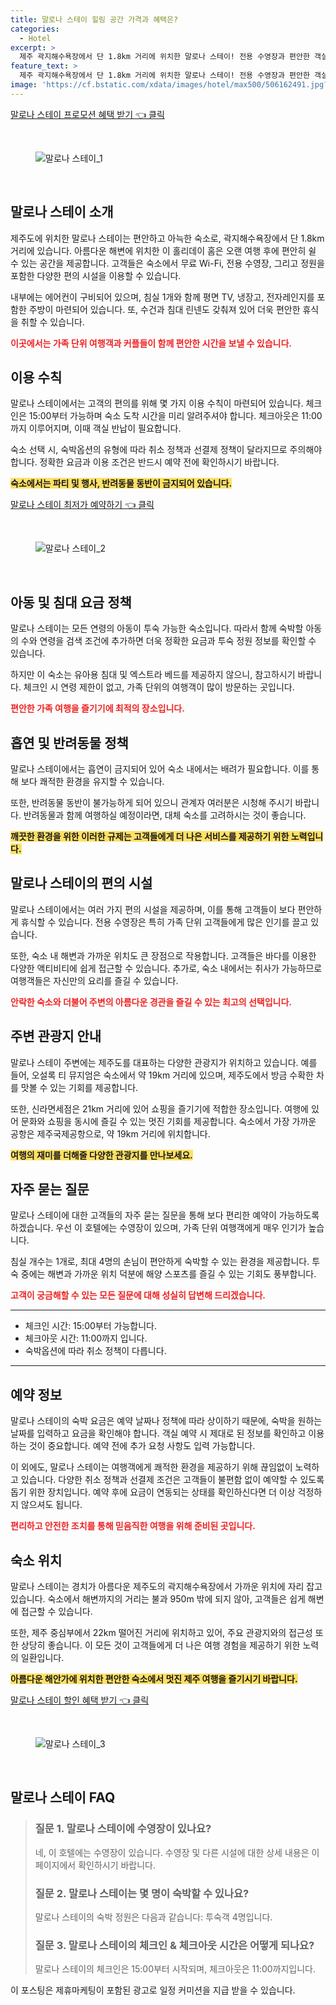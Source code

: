 ```yaml
---
title: 말로나 스테이 힐링 공간 가격과 혜택은?
categories:
  - Hotel
excerpt: >
  제주 곽지해수욕장에서 단 1.8km 거리에 위치한 말로나 스테이! 전용 수영장과 편안한 객실이 여러분을 기다립니다. 해변의 여유로움 속에서 가족과 특별한 추억을 만들어 보세요!
feature_text: >
  제주 곽지해수욕장에서 단 1.8km 거리에 위치한 말로나 스테이! 전용 수영장과 편안한 객실이 여러분을 기다립니다. 해변의 여유로움 속에서 가족과 특별한 추억을 만들어 보세요!
image: 'https://cf.bstatic.com/xdata/images/hotel/max500/506162491.jpg?k=d77529696796fb91456fc383ff0e62252c0685e30dd14477a5add91549ecc7c3&o=&hp=1'
---
```


<p><a class="modoo-button" href="https://tinyurl.com/25n2tu3o" rel="nofollow noopener">말로나 스테이 프로모션 혜택 받기 👈 클릭</a></p><br/>
<figure class="image"><img alt="말로나 스테이_1" src="https://cf.bstatic.com/xdata/images/hotel/max1024x768/506162430.jpg?k=895c7164177ac352200d98e69e39ef55d8584030b536b52f175f2d9d2b0a77e8&amp;o=&amp;hp=1"/></figure><br/>

<h2 id="말로나_스테이소개">말로나 스테이 소개</h2>
<p>제주도에 위치한 말로나 스테이는 편안하고 아늑한 숙소로, 곽지해수욕장에서 단 1.8km 거리에 있습니다. 아름다운 해변에 위치한 이 홀리데이 홈은 오랜 여행 후에 편안히 쉴 수 있는 공간을 제공합니다. 고객들은 숙소에서 무료 Wi-Fi, 전용 수영장, 그리고 정원을 포함한 다양한 편의 시설을 이용할 수 있습니다.</p>
<p>내부에는 에어컨이 구비되어 있으며, 침실 1개와 함께 평면 TV, 냉장고, 전자레인지를 포함한 주방이 마련되어 있습니다. 또, 수건과 침대 린넨도 갖춰져 있어 더욱 편안한 휴식을 취할 수 있습니다.</p>
<p><b><span style="color: #ee2323;">이곳에서는 가족 단위 여행객과 커플들이 함께 편안한 시간을 보낼 수 있습니다.</span></b></p>
<h2 id="이용수칙">이용 수칙</h2>
<p>말로나 스테이에서는 고객의 편의를 위해 몇 가지 이용 수칙이 마련되어 있습니다. 체크인은 15:00부터 가능하며 숙소 도착 시간을 미리 알려주셔야 합니다. 체크아웃은 11:00까지 이루어지며, 이때 객실 반납이 필요합니다.</p>
<p>숙소 선택 시, 숙박옵션의 유형에 따라 취소 정책과 선결제 정책이 달라지므로 주의해야 합니다. 정확한 요금과 이용 조건은 반드시 예약 전에 확인하시기 바랍니다.</p>
<p><b><span style="background-color: #ffe066;">숙소에서는 파티 및 행사, 반려동물 동반이 금지되어 있습니다.</span></b></p>
<p><a class="modoo-button" href="https://tinyurl.com/25n2tu3o" rel="nofollow noopener">말로나 스테이 최저가 예약하기 👈 클릭</a></p><br/>
<figure class="image"><img alt="말로나 스테이_2" src="https://cf.bstatic.com/xdata/images/hotel/max500/506162491.jpg?k=d77529696796fb91456fc383ff0e62252c0685e30dd14477a5add91549ecc7c3&amp;o=&amp;hp=1"/></figure><br/>
<h2 id="아동정책">아동 및 침대 요금 정책</h2>
<p>말로나 스테이는 모든 연령의 아동이 투숙 가능한 숙소입니다. 따라서 함께 숙박할 아동의 수와 연령을 검색 조건에 추가하면 더욱 정확한 요금과 투숙 정원 정보를 확인할 수 있습니다.</p>
<p>하지만 이 숙소는 유아용 침대 및 엑스트라 베드를 제공하지 않으니, 참고하시기 바랍니다. 체크인 시 연령 제한이 없고, 가족 단위의 여행객이 많이 방문하는 곳입니다.</p>
<p><b><span style="color: #ee2323;">편안한 가족 여행을 즐기기에 최적의 장소입니다.</span></b></p>
<h2 id="흡연정책">흡연 및 반려동물 정책</h2>
<p>말로나 스테이에서는 흡연이 금지되어 있어 숙소 내에서는 배려가 필요합니다. 이를 통해 보다 쾌적한 환경을 유지할 수 있습니다.</p>
<p>또한, 반려동물 동반이 불가능하게 되어 있으니 관계자 여러분은 시청해 주시기 바랍니다. 반려동물과 함께 여행하실 예정이라면, 대체 숙소를 고려하시는 것이 좋습니다.</p>
<p><b><span style="background-color: #ffe066;">깨끗한 환경을 위한 이러한 규제는 고객들에게 더 나은 서비스를 제공하기 위한 노력입니다.</span></b></p>
<h2 id="편의시설">말로나 스테이의 편의 시설</h2>
<p>말로나 스테이에서는 여러 가지 편의 시설을 제공하며, 이를 통해 고객들이 보다 편안하게 휴식할 수 있습니다. 전용 수영장은 특히 가족 단위 고객들에게 많은 인기를 끌고 있습니다.</p>
<p>또한, 숙소 내 해변과 가까운 위치도 큰 장점으로 작용합니다. 고객들은 바다를 이용한 다양한 액티비티에 쉽게 접근할 수 있습니다. 추가로, 숙소 내에서는 취사가 가능하므로 여행객들은 자신만의 요리를 즐길 수 있습니다.</p>
<p><b><span style="color: #ee2323;">안락한 숙소와 더불어 주변의 아름다운 경관을 즐길 수 있는 최고의 선택입니다.</span></b></p>
<h2 id="주변관광지">주변 관광지 안내</h2>
<p>말로나 스테이 주변에는 제주도를 대표하는 다양한 관광지가 위치하고 있습니다. 예를 들어, 오설록 티 뮤지엄은 숙소에서 약 19km 거리에 있으며, 제주도에서 방금 수확한 차를 맛볼 수 있는 기회를 제공합니다.</p>
<p>또한, 신라면세점은 21km 거리에 있어 쇼핑을 즐기기에 적합한 장소입니다. 여행에 있어 문화와 쇼핑을 동시에 즐길 수 있는 멋진 기회를 제공합니다. 숙소에서 가장 가까운 공항은 제주국제공항으로, 약 19km 거리에 위치합니다.</p>
<p><b><span style="background-color: #ffe066;">여행의 재미를 더해줄 다양한 관광지를 만나보세요.</span></b></p>
<h2 id="자주묻는질문">자주 묻는 질문</h2>
<p>말로나 스테이에 대한 고객들의 자주 묻는 질문을 통해 보다 편리한 예약이 가능하도록 하겠습니다. 우선 이 호텔에는 수영장이 있으며, 가족 단위 여행객에게 매우 인기가 높습니다.</p>
<p>침실 개수는 1개로, 최대 4명의 손님이 편안하게 숙박할 수 있는 환경을 제공합니다. 투숙 중에는 해변과 가까운 위치 덕분에 해양 스포츠를 즐길 수 있는 기회도 풍부합니다.</p>
<p><b><span style="color: #ee2323;">고객이 궁금해할 수 있는 모든 질문에 대해 성실히 답변해 드리겠습니다.</span></b></p>
<hr/>
<ul>
<li>체크인 시간: 15:00부터 가능합니다.</li>
<li>체크아웃 시간: 11:00까지 입니다.</li>
<li>숙박옵션에 따라 취소 정책이 다릅니다.</li>
</ul>
<hr/>
<h2 id="예약정보">예약 정보</h2>
<p>말로나 스테이의 숙박 요금은 예약 날짜나 정책에 따라 상이하기 때문에, 숙박을 원하는 날짜를 입력하고 요금을 확인해야 합니다. 객실 예약 시 제대로 된 정보를 확인하고 이용하는 것이 중요합니다. 예약 전에 추가 요청 사항도 입력 가능합니다.</p>
<p>이 외에도, 말로나 스테이는 여행객에게 쾌적한 환경을 제공하기 위해 끊임없이 노력하고 있습니다. 다양한 취소 정책과 선결제 조건은 고객들이 불편함 없이 예약할 수 있도록 돕기 위한 장치입니다. 예약 후에 요금이 연동되는 상태를 확인하신다면 더 이상 걱정하지 않으셔도 됩니다.</p>
<p><b><span style="color: #ee2323;">편리하고 안전한 조치를 통해 믿음직한 여행을 위해 준비된 곳입니다.</span></b></p>
<h2 id="숙소위치">숙소 위치</h2>
<p>말로나 스테이는 경치가 아름다운 제주도의 곽지해수욕장에서 가까운 위치에 자리 잡고 있습니다. 숙소에서 해변까지의 거리는 불과 950m 밖에 되지 않아, 고객들은 쉽게 해변에 접근할 수 있습니다.</p>
<p>또한, 제주 중심부에서 22km 떨어진 거리에 위치하고 있어, 주요 관광지와의 접근성 또한 상당히 좋습니다. 이 모든 것이 고객들에게 더 나은 여행 경험을 제공하기 위한 노력의 일환입니다.</p>
<p><b><span style="background-color: #ffe066;">아름다운 해안가에 위치한 편안한 숙소에서 멋진 제주 여행을 즐기시기 바랍니다.</span></b>
</p>
<p><a class="modoo-button" href="https://tinyurl.com/25n2tu3o" rel="nofollow noopener">말로나 스테이 할인 혜택 받기 👈 클릭</a></p><br>

<figure class="image"><img src="https://cf.bstatic.com/xdata/images/hotel/max500/506162494.jpg?k=b5c89c2f90c4641f1c502eda69886189d09a09fce9cc3cab775f0a4a88641942&o=&hp=1" alt="말로나 스테이_3"></figure><br>
<h2 id="말로나 스테이_FAQ">말로나 스테이 FAQ</h2>
<div itemscope="" itemtype="https://schema.org/FAQPage"> 
<blockquote> 
<div itemscope="" itemprop="mainEntity" itemtype="https://schema.org/Question"> 
<h3 id="질문_1" itemprop="name">질문 1. 말로나 스테이에 수영장이 있나요?</h3> 
<div itemscope="" itemprop="acceptedAnswer" itemtype="https://schema.org/Answer"> 
<span itemprop="text"> <p>네, 이 호텔에는 수영장이 있습니다. 수영장 및 다른 시설에 대한 상세 내용은 이 페이지에서 확인하시기 바랍니다.</p> </span> 
</div> 
</div> 
<div itemscope="" itemprop="mainEntity" itemtype="https://schema.org/Question"> 
<h3 id="질문_2" itemprop="name">질문 2. 말로나 스테이는 몇 명이 숙박할 수 있나요?</h3> 
<div itemscope="" itemprop="acceptedAnswer" itemtype="https://schema.org/Answer"> 
<span itemprop="text"> <p>말로나 스테이의 숙박 정원은 다음과 같습니다: 투숙객 4명입니다.</p> </span> 
</div> 
</div> 
<div itemscope="" itemprop="mainEntity" itemtype="https://schema.org/Question"> 
<h3 id="질문_3" itemprop="name">질문 3. 말로나 스테이의 체크인 & 체크아웃 시간은 어떻게 되나요?</h3> 
<div itemscope="" itemprop="acceptedAnswer" itemtype="https://schema.org/Answer"> 
<span itemprop="text"> <p>말로나 스테이의 체크인은 15:00부터 시작되며, 체크아웃은 11:00까지입니다.</p> </span> 
</div> 
</div> 
</blockquote> 
</div><p>이 포스팅은 제휴마케팅이 포함된 광고로 일정 커미션을 지급 받을 수 있습니다.</p>

